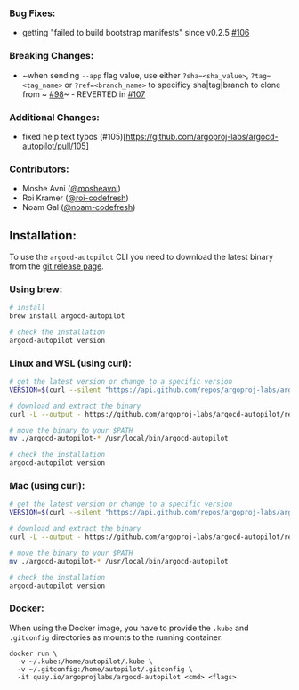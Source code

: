 ### Bug Fixes:
* getting "failed to build bootstrap manifests" since v0.2.5 [#106](https://github.com/argoproj-labs/argocd-autopilot/issues/106)

### Breaking Changes:
* ~when sending `--app` flag value, use either `?sha=<sha_value>`, `?tag=<tag_name>` or `?ref=<branch_name>` to specificy sha|tag|branch to clone from ~ [#98](https://github.com/argoproj-labs/argocd-autopilot/pull/98)~ - REVERTED in [#107](https://github.com/argoproj-labs/argocd-autopilot/pull/107)

### Additional Changes:
* fixed help text typos (#105)[https://github.com/argoproj-labs/argocd-autopilot/pull/105]

### Contributors:
- Moshe Avni ([@mosheavni](https://github.com/mosheavni))
- Roi Kramer ([@roi-codefresh](https://github.com/roi-codefresh))
- Noam Gal ([@noam-codefresh](https://github.com/noam-codefresh))

## Installation:

To use the `argocd-autopilot` CLI you need to download the latest binary from the [git release page](https://github.com/argoproj-labs/argocd-autopilot/releases).

### Using brew:
```bash
# install
brew install argocd-autopilot

# check the installation
argocd-autopilot version
```

### Linux and WSL (using curl):
```bash
# get the latest version or change to a specific version
VERSION=$(curl --silent "https://api.github.com/repos/argoproj-labs/argocd-autopilot/releases/latest" | grep '"tag_name"' | sed -E 's/.*"([^"]+)".*/\1/')

# download and extract the binary
curl -L --output - https://github.com/argoproj-labs/argocd-autopilot/releases/download/$VERSION/argocd-autopilot-linux-amd64.tar.gz | tar zx

# move the binary to your $PATH
mv ./argocd-autopilot-* /usr/local/bin/argocd-autopilot

# check the installation
argocd-autopilot version
```

### Mac (using curl):
```bash
# get the latest version or change to a specific version
VERSION=$(curl --silent "https://api.github.com/repos/argoproj-labs/argocd-autopilot/releases/latest" | grep '"tag_name"' | sed -E 's/.*"([^"]+)".*/\1/')

# download and extract the binary
curl -L --output - https://github.com/argoproj-labs/argocd-autopilot/releases/download/$VERSION/argocd-autopilot-darwin-amd64.tar.gz | tar zx

# move the binary to your $PATH
mv ./argocd-autopilot-* /usr/local/bin/argocd-autopilot

# check the installation
argocd-autopilot version
```

### Docker:
When using the Docker image, you have to provide the `.kube` and `.gitconfig` directories as mounts to the running container:
```
docker run \
  -v ~/.kube:/home/autopilot/.kube \
  -v ~/.gitconfig:/home/autopilot/.gitconfig \
  -it quay.io/argoprojlabs/argocd-autopilot <cmd> <flags>
```
